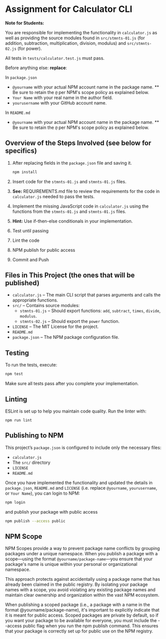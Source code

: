 # Assignment for Calculator CLI

**Note for Students:**

You are responsible for implementing the functionality in `calculator.js` as well as providing the source modules found in `src/stmnts-01.js` (for addition, subtraction, multiplication, division, modulus) and `src/stmnts-02.js` (for power).

All tests in `tests/calculator.test.js` must pass.


Before anything else: **replace**:

In `package.json`

*   `@yourname` with your actual NPM account name in the package name.
     ** Be sure to retain the `@` per NPM's scope policy as explained below.
*   `Your Name` with your real name in the author field.
*   `yourusername` with your GitHub account name.

In `README.md`

*   `@yourname` with your actual NPM account name in the package name.
     ** Be sure to retain the `@` per NPM's scope policy as explained below.


## Overview of the Steps Involved (see below for specifics)

1. After replacing fields in the `package.json` file and saving it.

    ```bash
    npm install
    ```

2. Insert code for the `stmnts-01.js` and `stmnts-01.js` files.

3. **See:** REQUIREMENTS.md file to review the requirements for the code in `calculator.js` needed to pass the tests.

34. Implement the missing JavaScript code in `calculator.js` using the functions from the `stmnts-01.js` and `stmnts-01.js` files.

36. **Hint:** Use if-then-else conditionals in your implementation.

5. Test until passing

6. Lint the code

7. NPM publish for public access

8. Commit and Push

## Files in This Project (the ones that will be published)

*   `calculator.js` – The main CLI script that parses arguments and calls the appropriate functions.
*   `src/` – Contains source modules:
    *   `stmnts-01.js` – Should export functions: `add`, `subtract`, `times`, `divide`, `modulus`.
    *   `stmnts-02.js` – Should export the `power` function.
*   `LICENSE` – The MIT License for the project.
*   `README.md`
*   `package.json` – The NPM package configuration file.


## Testing

To run the tests, execute:

```bash
npm test
```

Make sure all tests pass after you complete your implementation.

## Linting

ESLint is set up to help you maintain code quality. Run the linter with:

```
npm run lint
```

## Publishing to NPM

This project’s `package.json` is configured to include only the necessary files:

*   `calculator.js`
*   The `src/` directory
*   `LICENSE`
*   `README.md`

Once you have implemented the functionality and updated the details in `package.json`, `README.md` and `LICENSE` (i.e. replace `@yourname`, `yourusername`, or `Your Name`), you can login
to NPM:

```bash
npm login
```

and publish your package with public access

```bash
npm publish --access public
```

## NPM Scope

NPM Scopes provide a way to prevent package name conflicts by grouping packages under a unique namespace. When you publish a package with a scope—using the format `@yourname/package-name`—you ensure that your package's name is unique within your personal or organizational namespace.

This approach protects against accidentally using a package name that has already been claimed in the public registry. By isolating your package names with a scope, you avoid violating any existing package names and maintain clear ownership and organization within the vast NPM ecosystem.

When publishing a scoped package (i.e., a package with a name in the format @yourname/package-name), it's important to explicitly indicate that it is meant for public access. Scoped packages are private by default, so if you want your package to be available for everyone, you must include the --access public flag when you run the npm publish command. This ensures that your package is correctly set up for public use on the NPM registry.
